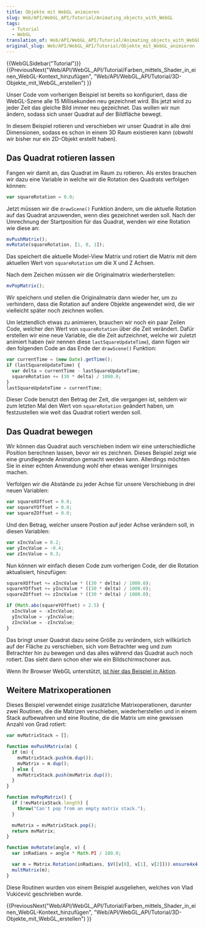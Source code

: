 ```yaml
---
title: Objekte mit WebGL animieren
slug: Web/API/WebGL_API/Tutorial/Animating_objects_with_WebGL
tags:
  - Tutorial
  - WebGL
translation_of: Web/API/WebGL_API/Tutorial/Animating_objects_with_WebGL
original_slug: Web/API/WebGL_API/Tutorial/Objekte_mit_WebGL_animieren
---
```

{{WebGLSidebar("Tutorial")}} {{PreviousNext("Web/API/WebGL_API/Tutorial/Farben_mittels_Shader_in_einen_WebGL-Kontext_hinzufügen", "Web/API/WebGL_API/Tutorial/3D-Objekte_mit_WebGL_erstellen") }}

Unser Code vom vorherigen Beispiel ist bereits so konfiguriert, dass die WebGL-Szene alle 15 Millisekunden neu gezeichnet wird. Bis jetzt wird zu jeder Zeit das gleiche Bild immer neu gezeichnet. Das wollen wir nun ändern, sodass sich unser Quadrat auf der Bildfläche bewegt.

In diesem Beispiel rotieren und verschieben wir unser Quadrat in alle drei Dimensionen, sodass es schon in einem 3D Raum existieren kann (obwohl wir bisher nur ein 2D-Objekt erstellt haben).

## Das Quadrat rotieren lassen

Fangen wir damit an, das Quadrat im Raum zu rotieren. Als erstes brauchen wir dazu eine Variable in welche wir die Rotation des Quadrats verfolgen können:

```js
var squareRotation = 0.0;
```

Jetzt müssen wir die `drawScene()` Funktion ändern, um die aktuelle Rotation auf das Quadrat anzuwenden, wenn dies gezeichnet werden soll. Nach der Umrechnung der Startposition für das Quadrat, wenden wir eine Rotation wie diese an:

```js
mvPushMatrix();
mvRotate(squareRotation, [1, 0, 1]);
```

Das speichert die aktuelle Model-View Matrix und rotiert die Matrix mit dem aktuellen Wert von `squareRotation` um die X und Z Achsen.

Nach dem Zeichen müssen wir die Originalmatrix wiederherstellen:

```js
mvPopMatrix();
```

Wir speichern und stellen die Originalmatrix dann wieder her, um zu verhindern, dass die Rotation auf andere Objekte angewendet wird, die wir vielleicht später noch zeichnen wollen.

Um letztendlich etwas zu animieren, brauchen wir noch ein paar Zeilen Code, welcher den Wert von `squareRotation` über die Zeit verändert. Dafür erstellen wir eine neue Variable, die die Zeit aufzeichnet, welche wir zuletzt animiert haben (wir nennen diese `lastSquareUpdateTime`), dann fügen wir den folgenden Code an das Ende der `drawScene()` Funktion:

```js
var currentTime = (new Date).getTime();
if (lastSquareUpdateTime) {
  var delta = currentTime - lastSquareUpdateTime;
  squareRotation += (30 * delta) / 1000.0;
}
lastSquareUpdateTime = currentTime;
```

Dieser Code benutzt den Betrag der Zeit, die vergangen ist, seitdem wir zum letzten Mal den Wert von `squareRotation` geändert haben, um festzustellen wie weit das Quadrat rotiert werden soll.

## Das Quadrat bewegen

Wir können das Quadrat auch verschieben indem wir eine unterschiedliche Position berechnen lassen, bevor wir es zeichnen. Dieses Beispiel zeigt wie eine grundlegende Animation gemacht werden kann. Allerdings möchten Sie in einer echten Anwendung wohl eher etwas weniger Irrsinniges machen.

Verfolgen wir die Abstände zu jeder Achse für unsere Verschiebung in drei neuen Variablen:

```js
var squareXOffset = 0.0;
var squareYOffset = 0.0;
var squareZOffset = 0.0;
```

Und den Betrag, welcher unsere Postion auf jeder Achse verändern soll, in diesen Variablen:

```js
var xIncValue = 0.2;
var yIncValue = -0.4;
var zIncValue = 0.3;
```

Nun können wir einfach diesen Code zum vorherigen Code, der die Rotation aktualisiert, hinzufügen:

```js
squareXOffset += xIncValue * ((30 * delta) / 1000.0);
squareYOffset += yIncValue * ((30 * delta) / 1000.0);
squareZOffset += zIncValue * ((30 * delta) / 1000.0);

if (Math.abs(squareYOffset) > 2.5) {
  xIncValue = -xIncValue;
  yIncValue = -yIncValue;
  zIncValue = -zIncValue;
}
```

Das bringt unser Quadrat dazu seine Größe zu verändern, sich willkürlich auf der Fläche zu verschieben, sich vom Betrachter weg und zum Betrachter hin zu bewegen und das alles während das Quadrat auch noch rotiert. Das sieht dann schon eher wie ein Bildschirmschoner aus.

Wenn Ihr Browser WebGL unterstützt, [ist hier das Beispiel in Aktion](/samples/webgl/sample4/index.html "https://developer.mozilla.org/samples/webgl/sample4/index.html").

## Weitere Matrixoperationen

Dieses Beispiel verwendet einige zusätzliche Matrixoperationen, darunter zwei Routinen, die die Matrizen verschieben, wiederherstellen und in einem Stack aufbewahren und eine Routine, die die Matrix um eine gewissen Anzahl von Grad rotiert:

```js
var mvMatrixStack = [];

function mvPushMatrix(m) {
  if (m) {
    mvMatrixStack.push(m.dup());
    mvMatrix = m.dup();
  } else {
    mvMatrixStack.push(mvMatrix.dup());
  }
}

function mvPopMatrix() {
  if (!mvMatrixStack.length) {
    throw("Can't pop from an empty matrix stack.");
  }

  mvMatrix = mvMatrixStack.pop();
  return mvMatrix;
}

function mvRotate(angle, v) {
  var inRadians = angle * Math.PI / 180.0;

  var m = Matrix.Rotation(inRadians, $V([v[0], v[1], v[2]])).ensure4x4();
  multMatrix(m);
}
```

Diese Routinen wurden von einem Beispiel ausgeliehen, welches von Vlad Vukićević geschrieben wurde.

{{PreviousNext("Web/API/WebGL_API/Tutorial/Farben_mittels_Shader_in_einen_WebGL-Kontext_hinzufügen", "Web/API/WebGL_API/Tutorial/3D-Objekte_mit_WebGL_erstellen") }}
